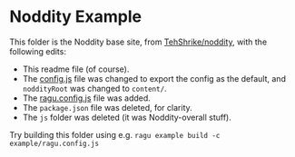 # Noddity Example

This folder is the Noddity base site, from [TehShrike/noddity](https://github.com/TehShrike/noddity), with the following edits:

* This readme file (of course).
* The [config.js](./config.js) file was changed to export the config as the default, and `noddityRoot` was changed to `content/`.
* The [ragu.config.js](./ragu.config.js) file was added.
* The `package.json` file was deleted, for clarity.
* The `js` folder was deleted (it was Noddity-overall stuff).

Try building this folder using e.g. `ragu example build -c example/ragu.config.js`
